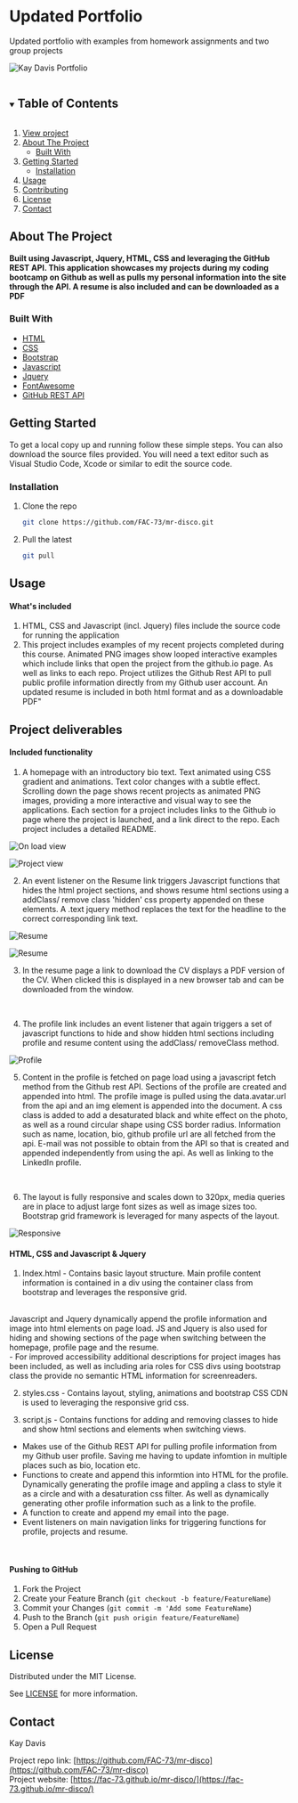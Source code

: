 # Updated Portfolio
Updated portfolio with examples from homework assignments and two group projects

![Kay Davis Portfolio](https://github.com/FAC-73/mr-disco/blob/master/assets/Images/Screenshots/Homepage.png?raw=true "Kay Davis Portfolio")

<!-- TABLE OF CONTENTS -->
<details open="open">
  <summary><h2 style="display: inline-block">Table of Contents</h2></summary>
  <ol>
     <li>
      <a href="https://fac-73.github.io/mr-disco/">View project</a></li>
    <li>
      <a href="#about-the-project">About The Project</a>
      <ul>
        <li><a href="#built-with">Built With</a></li>
      </ul>
    </li>
    <li>
      <a href="#getting-started">Getting Started</a>
      <ul>
        <li><a href="#installation">Installation</a></li>
      </ul>
    </li>
    <li><a href="#usage">Usage</a></li>
    <li><a href="#contributing">Contributing</a></li>
    <li><a href="#license">License</a></li>
    <li><a href="#contact">Contact</a></li>
  </ol>
</details>


<!-- ABOUT THE PROJECT -->
## About The Project

**Built using Javascript, Jquery, HTML, CSS and leveraging the GitHub REST API. This application showcases my projects during my coding bootcamp on Github as well as pulls my personal information into the site through the API. A resume is also included and can be downloaded as a PDF**


### Built With

* [HTML](https://www.w3schools.com/)
* [CSS](https://www.w3schools.com/)
* [Bootstrap](https://getbootstrap.com/docs/4.3/getting-started/introduction/)
* [Javascript](https://www.w3schools.com/)
* [Jquery](https://jquery.com/)
* [FontAwesome](https://fontawesome.com/)
* [GitHub REST API](https://docs.github.com/en/rest)


<!-- GETTING STARTED -->
## Getting Started

To get a local copy up and running follow these simple steps. You can also download the source files provided. You will need a text editor such as Visual Studio Code, Xcode or similar to edit the source code.

### Installation

1. Clone the repo
   ```sh
   git clone https://github.com/FAC-73/mr-disco.git
   ```

2. Pull the latest
   ```sh
   git pull
   ```


<!-- USAGE EXAMPLES -->
## Usage

#### What's included
1. HTML, CSS and Javascript (incl. Jquery) files include the source code for running the application
2. This project includes examples of my recent projects completed during this course. Animated PNG images show looped interactive examples which include links that open the project from the github.io page. As well as links to each repo. Project utilizes the Github Rest API to pull public profile information directly from my Github user account. An updated resume is included in both html format and as a downloadable PDF"


## Project deliverables

#### Included functionality
1. A homepage with an introductory bio text. Text animated using CSS gradient and animations. Text color changes with a subtle effect. Scrolling down the page shows recent projects as animated PNG images, providing a more interactive and visual way to see the applications. Each section for a project includes links to the Github io page where the project is launched, and a link direct to the repo. Each project includes a detailed README. 

![On load view](https://github.com/FAC-73/mr-disco/blob/master/assets/Images/Screenshots/Homepage.png?raw=true "on load view")
<br>

![Project view](https://github.com/FAC-73/mr-disco/blob/master/assets/Images/Screenshots/Projects.png?raw=true "project view")
<br>

2. An event listener on the Resume link triggers Javascript functions that hides the html project sections, and shows resume html sections using a addClass/ remove class 'hidden' css property appended on these elements. 
A .text jquery method replaces the text for the headline to the correct corresponding link text. 

![Resume ](https://github.com/FAC-73/mr-disco/blob/master/assets/Images/Screenshots/Resume.png?raw=true "Resume")
<br>

![Resume ](https://github.com/FAC-73/mr-disco/blob/master/assets/Images/Screenshots/downloadableResume.png?raw=true "Resume")
<br>

3. In the resume page a link to download the CV displays a PDF version of the CV. When clicked this is displayed in a new browser tab and can be downloaded from the window.
<br>

4. The profile link includes an event listener that again triggers a set of javascript functions to hide and show hidden html sections including profile and resume content using the addClass/ removeClass method. 

![Profile](https://github.com/FAC-73/mr-disco/blob/master/assets/Images/Screenshots/ProfilePage.png?raw=true "Profile")
<br>

5. Content in the profile is fetched on page load using a javascript fetch method from the Github rest API. Sections of the profile are created and appended into html. The profile image is pulled using the data.avatar.url from the api and an img element is appended into the document. A css class is added to add a desaturated black and white effect on the photo, as well as a round circular shape using CSS border radius. Information such as name, location, bio, github profile url are all fetched from the api. E-mail was not possible to obtain from the API so that is created and appended independently from using the api. As well as linking to the LinkedIn profile.
<br>

6. The layout is fully responsive and scales down to 320px, media queries are in place to adjust large font sizes as well as image sizes too. Bootstrap grid framework is leveraged for many aspects of the layout.

![Responsive](https://github.com/FAC-73/mr-disco/blob/master/assets/Images/Screenshots/Responsive1.png?raw=true"Responsive")
<br>


#### HTML, CSS and Javascript & Jquery
1. Index.html - Contains basic layout structure. Main profile content information is contained in a div using the container class from bootstrap and leverages the responsive grid. 
<br>
Javascript and Jquery dynamically append the profile information and image into html elements on page load.
JS and Jquery is also used for hiding and showing sections of the page when switching between the homepage, profile page and the resume.
<br>
- For improved accessibility additional descriptions for project images has been included, as well as including aria roles for CSS divs using bootstrap class the provide no semantic HTML information for screenreaders. 


2. styles.css - Contains layout, styling, animations and bootstrap CSS CDN is used to leveraging the responsive grid css.

3. script.js - Contains functions for adding and removing classes to hide and show html sections and elements when switching views. 
- Makes use of the Github REST API for pulling profile information from my Github user profile. Saving me having to update infomtion in multiple places such as bio, location etc. 
- Functions to create and append this informtion into HTML for the profile. Dynamically generating the profile image and appling a class to style it as a circle and with a desaturation css filter. As well as dynamically generating other profile information such as a link to the profile. 
- A function to create and append my email into the page. 
- Event listeners on main navigation links for triggering functions for profile, projects and resume.
<br>


#### Pushing to GitHub

1. Fork the Project
2. Create your Feature Branch (`git checkout -b feature/FeatureName`)
3. Commit your Changes (`git commit -m 'Add some FeatureName`)
4. Push to the Branch (`git push origin feature/FeatureName`)
5. Open a Pull Request



<!-- LICENSE -->
## License

Distributed under the MIT License. 

See [LICENSE](https://github.com/FAC-73/mr-disco/blob/main/LICENSE) for more information.



<!-- CONTACT -->
## Contact

Kay Davis

Project repo link: [https://github.com/FAC-73/mr-disco](https://github.com/FAC-73/mr-disco)
<br>
Project website: [https://fac-73.github.io/mr-disco/](https://fac-73.github.io/mr-disco/)

